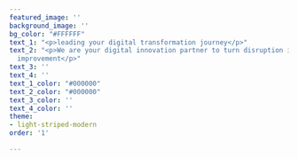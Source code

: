 ```yaml
---
featured_image: ''
background_image: ''
bg_color: "#FFFFFF"
text_1: "<p>leading your digital transformation journey</p>"
text_2: "<p>We are your digital innovation partner to turn disruption into process
  improvement</p>"
text_3: ''
text_4: ''
text_1_color: "#000000"
text_2_color: "#000000"
text_3_color: ''
text_4_color: ''
theme:
- light-striped-modern
order: '1'

---
```

